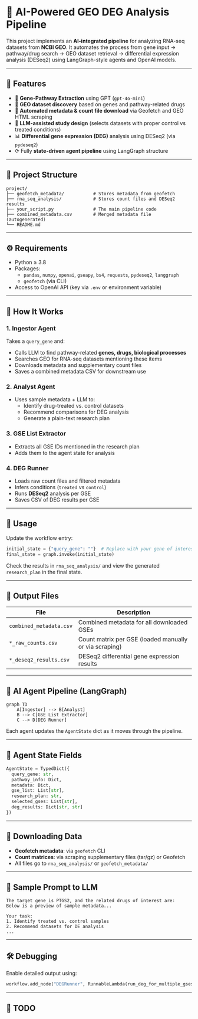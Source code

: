 # 🔬 AI-Powered GEO DEG Analysis Pipeline

This project implements an **AI-integrated pipeline** for analyzing RNA-seq datasets from **NCBI GEO**. It automates the process from gene input → pathway/drug search → GEO dataset retrieval → differential expression analysis (DESeq2) using LangGraph-style agents and OpenAI models.

---

## 📌 Features

- 🔎 **Gene-Pathway Extraction** using GPT (`gpt-4o-mini`)
- 🧚 **GEO dataset discovery** based on genes and pathway-related drugs
- 📅 **Automated metadata & count file download** via Geofetch and GEO HTML scraping
- 🧠 **LLM-assisted study design** (selects datasets with proper control vs treated conditions)
- 📊 **Differential gene expression (DEG)** analysis using DESeq2 (via `pydeseq2`)
- ⟳ Fully **state-driven agent pipeline** using LangGraph structure

---

## 🧱️ Project Structure

```
project/
├── geofetch_metadata/           # Stores metadata from geofetch
├── rna_seq_analysis/            # Stores count files and DESeq2 results
├── your_script.py               # The main pipeline code
├── combined_metadata.csv        # Merged metadata file (autogenerated)
└── README.md
```

---

## ⚙️ Requirements

- Python ≥ 3.8
- Packages:
  - `pandas`, `numpy`, `openai`, `gseapy`, `bs4`, `requests`, `pydeseq2`, `langgraph`
  - `geofetch` (via CLI)
- Access to OpenAI API (key via `.env` or environment variable)

---

## 🚀 How It Works

### 1. Ingestor Agent

Takes a `query_gene` and:

- Calls LLM to find pathway-related **genes, drugs, biological processes**
- Searches GEO for RNA-seq datasets mentioning these items
- Downloads metadata and supplementary count files
- Saves a combined metadata CSV for downstream use

### 2. Analyst Agent

- Uses sample metadata + LLM to:
  - Identify drug-treated vs. control datasets
  - Recommend comparisons for DEG analysis
  - Generate a plain-text research plan

### 3. GSE List Extractor

- Extracts all GSE IDs mentioned in the research plan
- Adds them to the agent state for analysis

### 4. DEG Runner

- Loads raw count files and filtered metadata
- Infers conditions (`treated` vs `control`)
- Runs **DESeq2** analysis per GSE
- Saves CSV of DEG results per GSE

---

## 🧪 Usage

Update the workflow entry:

```python
initial_state = {"query_gene": ""}  # Replace with your gene of interest
final_state = graph.invoke(initial_state)
```

Check the results in `rna_seq_analysis/` and view the generated `research_plan` in the final state.

---

## 📂 Output Files

| File                    | Description                                            |
| ----------------------- | ------------------------------------------------------ |
| `combined_metadata.csv` | Combined metadata for all downloaded GSEs              |
| `*_raw_counts.csv`      | Count matrix per GSE (loaded manually or via scraping) |
| `*_deseq2_results.csv`  | DESeq2 differential gene expression results            |

---

## 🧠 AI Agent Pipeline (LangGraph)

```mermaid
graph TD
    A[Ingestor] --> B[Analyst]
    B --> C[GSE List Extractor]
    C --> D[DEG Runner]
```

Each agent updates the `AgentState` dict as it moves through the pipeline.

---

## 📝 Agent State Fields

```python
AgentState = TypedDict({
  query_gene: str,
  pathway_info: Dict,
  metadata: Dict,
  gse_list: List[str],
  research_plan: str,
  selected_gses: List[str],
  deg_results: Dict[str, str]
})
```

---

## 📅 Downloading Data

- **Geofetch metadata**: via `geofetch` CLI
- **Count matrices**: via scraping supplementary files (tar/gz) or Geofetch
- All files go to `rna_seq_analysis/` or `geofetch_metadata/`

---

## 🧪 Sample Prompt to LLM

```
The target gene is PTGS2, and the related drugs of interest are: 
Below is a preview of sample metadata...

Your task:
1. Identify treated vs. control samples
2. Recommend datasets for DE analysis
...
```

---

## 🛠️ Debugging

Enable detailed output using:

```python
workflow.add_node("DEGRunner", RunnableLambda(run_deg_for_multiple_gses_debug))
```

---

## 📌 TODO


